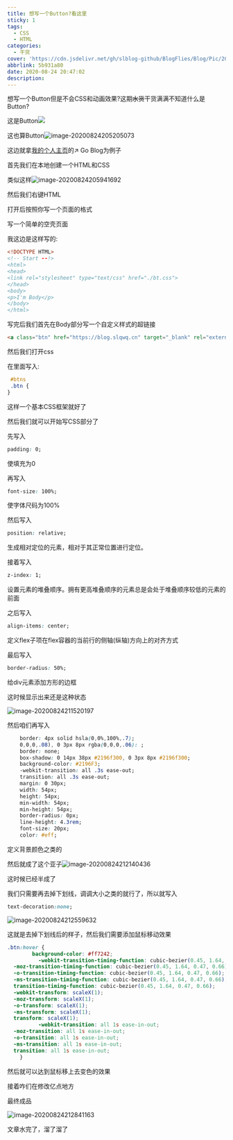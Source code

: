 ```yaml
---
title: 想写一个Button?看这里
sticky: 1
tags:
  - CSS
  - HTML
categories:
  - 干货
cover: 'https://cdn.jsdelivr.net/gh/slblog-github/BlogFlies/Blog/Pic/20824Cover.png'
abbrlink: 5b931a80
date: 2020-08-24 20:47:02
description:
---
```


想写一个Button但是不会CSS和动画效果?这期<s>水货</s>干货满满不知道什么是Button?

这是Button![](https://cdn.jsdelivr.net/gh/slblog-github/BlogFlies/Blog/Pic/image-20200824204912814.png)

这也算Button![image-20200824205205073](https://cdn.jsdelivr.net/gh/slblog-github/BlogFlies/Blog/Pic/image-20200824205205073.png)

这边就拿[我的个人主页](https://slqwq.cn)的↗ Go Blog为例子

首先我们在本地创建一个HTML和CSS

类似这样![image-20200824205941692](https://cdn.jsdelivr.net/gh/slblog-github/BlogFlies/Blog/Pic/image-20200824205941692.png)

然后我们右键HTML

打开后按照你写一个页面的格式

写一个简单的空壳页面

我这边是这样写的:

``` html
<!DOCTYPE HTML>
<!-- Start --!>
<html>
<head>
<link rel="stylesheet" type="text/css" href="./bt.css">
</head>
<body>
<p>I'm Body</p>
</body>
</html>
```

写完后我们首先在Body部分写一个自定义样式的超链接

```html
<a class="btn" href="https://blog.slqwq.cn" target="_blank" rel="external nofollow noopener noreferrer" one-link-mark="yes"><span>&nbsp;&nbsp; ↗&nbsp;Go Blog &nbsp;&nbsp;</span></a>
```

然后我们打开css

在里面写入:

```css
 #btns
 .btn {
}
```

这样一个基本CSS框架就好了

然后我们就可以开始写CSS部分了

先写入

```css
padding: 0;
```

使填充为0

再写入

```css
font-size: 100%;
```

使字体尺码为100%

然后写入

``` css
position: relative;
```

生成相对定位的元素，相对于其正常位置进行定位。

接着写入

``` Css
z-index: 1;
```

设置元素的堆叠顺序。拥有更高堆叠顺序的元素总是会处于堆叠顺序较低的元素的前面

之后写入

``` CSS
align-items: center;
```

定义flex子项在flex容器的当前行的侧轴(纵轴)方向上的对齐方式

最后写入

```CSS
border-radius: 50%;
```

给div元素添加方形的边框

这时候显示出来还是这种状态

![image-20200824211520197](https://cdn.jsdelivr.net/gh/slblog-github/BlogFlies/Blog/Pic/image-20200824211520197.png)

然后咱们再写入

``` CSS
    border: 4px solid hsla(0,0%,100%,.7);
    0,0,0,.08), 0 3px 8px rgba(0,0,0,.06): ;
    border: none;
    box-shadow: 0 14px 38px #2196f300, 0 3px 8px #2196f300;
    background-color: #2196F3;
    -webkit-transition: all .3s ease-out;
    transition: all .3s ease-out;
    margin: 0 30px;
    width: 54px;
    height: 54px;
    min-width: 54px;
    min-height: 54px;
    border-radius: 0px;
    line-height: 4.3rem;
    font-size: 20px;
    color: #eff;
```

定义背景颜色之类的

然后就成了这个亚子![image-20200824212140436](https://cdn.jsdelivr.net/gh/slblog-github/BlogFlies/Blog/Pic/image-20200824212140436.png)

这时候已经半成了

我们只需要再去掉下划线，调调大小之类的就行了，所以就写入

```css
text-decoration:none;
```

![image-20200824212559632](https://cdn.jsdelivr.net/gh/slblog-github/BlogFlies/Blog/Pic/image-20200824212559632.png)

这就是去掉下划线后的样子，然后我们需要添加鼠标移动效果

```css
.btn:hover {
        background-color: #ff7242;
          -webkit-transition-timing-function: cubic-bezier(0.45, 1.64, 0.47, 0.66);
  -moz-transition-timing-function: cubic-bezier(0.45, 1.64, 0.47, 0.66);
  -o-transition-timing-function: cubic-bezier(0.45, 1.64, 0.47, 0.66);
  -ms-transition-timing-function: cubic-bezier(0.45, 1.64, 0.47, 0.66);
  transition-timing-function: cubic-bezier(0.45, 1.64, 0.47, 0.66);
  -webkit-transform: scaleX(1);
  -moz-transform: scaleX(1);
  -o-transform: scaleX(1);
  -ms-transform: scaleX(1);
  transform: scaleX(1);
          -webkit-transition: all 1s ease-in-out;
  -moz-transition: all 1s ease-in-out;
  -o-transition: all 1s ease-in-out;
  -ms-transition: all 1s ease-in-out;
  transition: all 1s ease-in-out;
    }
```

然后就可以达到鼠标移上去变色的效果

接着咋们在修改亿点地方

最终成品

![image-20200824212841163](https://cdn.jsdelivr.net/gh/slblog-github/BlogFlies/Blog/Pic/image-20200824212841163.png)

文章水完了，溜了溜了